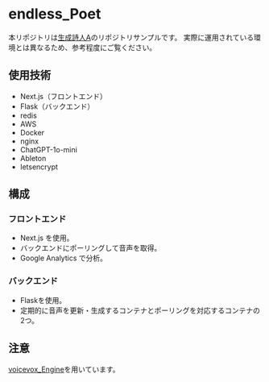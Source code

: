 # endless_Poet

本リポジトリは[生成詩人A](https://boundless-voice-poet.com/)のリポジトリサンプルです。
実際に運用されている環境とは異なるため、参考程度にご覧ください。

## 使用技術

- Next.js（フロントエンド）
- Flask（バックエンド）
- redis
- AWS
- Docker
- nginx
- ChatGPT-1o-mini
- Ableton
- letsencrypt

## 構成

### フロントエンド
- Next.js を使用。
- バックエンドにポーリングして音声を取得。
- Google Analytics で分析。

### バックエンド
- Flaskを使用。
- 定期的に音声を更新・生成するコンテナとポーリングを対応するコンテナの2つ。

## 注意
[voicevox_Engine](https://github.com/VOICEVOX/voicevox_engine)を用いています。